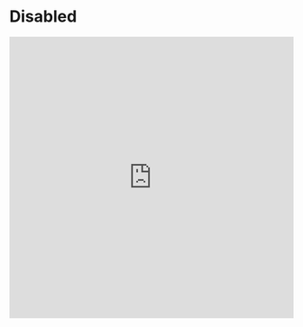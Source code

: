 # Disabled

<iframe width="100%" height="500" frameborder="0" src="https://embed.plnkr.co/42e3wf?show=src/example.ts,preview"></iframe>

